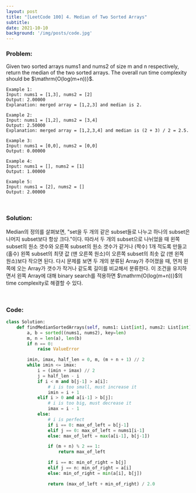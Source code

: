 ```yaml
---
layout: post
title: "[LeetCode 100] 4. Median of Two Sorted Arrays"
subtitle: 
date: 2021-10-10
background: '/img/posts/code.jpg'
---
```

<h3>Problem:</h3>
<p>
Given two sorted arrays nums1 and nums2 of size m and n respectively, return the median of the two sorted arrays.
The overall run time complexity should be $\mathrm{O(log(m+n))}$.
</p>

```
Example 1:
Input: nums1 = [1,3], nums2 = [2]
Output: 2.00000
Explanation: merged array = [1,2,3] and median is 2.

Example 2:
Input: nums1 = [1,2], nums2 = [3,4]
Output: 2.50000
Explanation: merged array = [1,2,3,4] and median is (2 + 3) / 2 = 2.5.

Example 3:
Input: nums1 = [0,0], nums2 = [0,0]
Output: 0.00000

Example 4:
Input: nums1 = [], nums2 = [1]
Output: 1.00000

Example 5:
Input: nums1 = [2], nums2 = []
Output: 2.00000
```

<br/>
<h3>Solution:</h3>

<p>
Median의 정의를 살펴보면, "set을 두 개의 같은 subset들로 나누고 하나의 subset은 나머지 subset보다 항상 크다."이다.
따라서 두 개의 subset으로 나뉘었을 때 왼쪽 subset의 원소 갯수와 오른쪽 subset의 원소 갯수가 같거나 (짝수) 1개 적도록 만들고 (홀수)
왼쪽 subset의 최댓 값 (맨 오른쪽 원소)이 오른쪽 subset의 최솟 값 (맨 왼쪽 원소)보다 작으면 된다.
다시 문제를 보면 두 개의 분류된 Array가 주어졌을 때, 먼저 왼쪽에 오는 Array가 갯수가 작거나 같도록 길이를 비교해서 분류한다.
이 조건을 유지하면서 왼쪽 Array에 대해 binary search를 적용하면 $\mathrm{O(log(m+n))}$의 time complexity로 해결할 수 있다.
</p>

<br/>
<h3>Code:</h3>

```python
class Solution:
    def findMedianSortedArrays(self, nums1: List[int], nums2: List[int]) -> float:
        a, b = sorted((nums1, nums2), key=len)
        m, n = len(a), len(b)
        if n == 0:
            raise ValueError

        imin, imax, half_len = 0, m, (m + n + 1) // 2
        while imin <= imax:
            i = (imin + imax) // 2
            j = half_len - i
            if i < m and b[j-1] > a[i]:
                # i is too small, must increase it
                imin = i + 1
            elif i > 0 and a[i-1] > b[j]:
                # i is too big, must decrease it
                imax = i - 1
            else:
                # i is perfect
                if i == 0: max_of_left = b[j-1]
                elif j == 0: max_of_left = nums1[i-1]
                else: max_of_left = max(a[i-1], b[j-1])

                if (m + n) % 2 == 1:
                    return max_of_left

                if i == m: min_of_right = b[j]
                elif j == n: min_of_right = a[i]
                else: min_of_right = min(a[i], b[j])

                return (max_of_left + min_of_right) / 2.0
```
